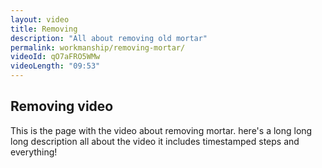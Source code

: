 ```yaml
---
layout: video
title: Removing
description: "All about removing old mortar"
permalink: workmanship/removing-mortar/
videoId: qO7aFRO5WMw
videoLength: "09:53"
---
```


## Removing video
This is the page with the video about removing mortar.
here's a long long long description all about the video
it includes timestamped steps and everything!